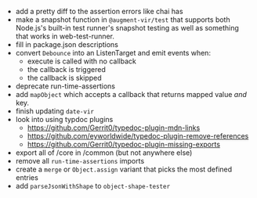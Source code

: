 -   add a pretty diff to the assertion errors like chai has
-   make a snapshot function in `@augment-vir/test` that supports both Node.js's built-in test runner's snapshot testing as well as something that works in web-test-runner.
-   fill in package.json descriptions
-   convert `Debounce` into an ListenTarget and emit events when:
    -   execute is called with no callback
    -   the callback is triggered
    -   the callback is skipped
-   deprecate run-time-assertions
-   add `mapObject` which accepts a callback that returns mapped value _and_ key.
-   finish updating `date-vir`
-   look into using typdoc plugins
    -   https://github.com/Gerrit0/typedoc-plugin-mdn-links
    -   https://github.com/eyworldwide/typedoc-plugin-remove-references
    -   https://github.com/Gerrit0/typedoc-plugin-missing-exports
-   export all of /core in /common (but not anywhere else)
-   remove all `run-time-assertions` imports
-   create a `merge` or `Object.assign` variant that picks the most defined entries
-   add `parseJsonWithShape` to `object-shape-tester`
